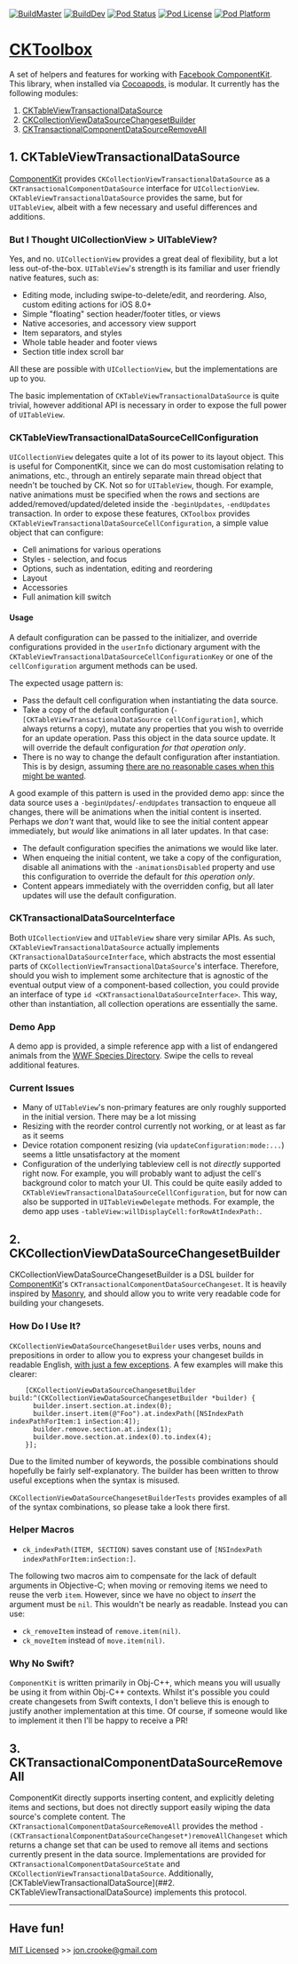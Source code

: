 [![BuildMaster](https://travis-ci.org/itsthejb/CKToolbox.svg?branch=master)](https://travis-ci.org/itsthejb/CKToolbox)
[![BuildDev](https://travis-ci.org/itsthejb/CKToolbox.svg?branch=dev)](https://travis-ci.org/itsthejb/CKToolbox)
[![Pod Status](https://img.shields.io/cocoapods/v/CKToolbox.svg)](http://www.cocoapods.org/?q=CKToolbox)
[![Pod License](https://img.shields.io/cocoapods/l/CKToolbox.svg)](http://www.cocoapods.org/?q=CKToolbox)
[![Pod Platform](https://img.shields.io/cocoapods/p/CKToolbox.svg)](http://www.cocoapods.org/?q=CKToolbox)

# [CKToolbox](http://itsthejb.github.io/CKToolbox/)

A set of helpers and features for working with [Facebook ComponentKit](http://componentkit.org/). This library, when installed via [Cocoapods](https://cocoapods.org/), is modular. It currently has the following modules:

1. [CKTableViewTransactionalDataSource](#CKTableViewTransactionalDataSource)
2. [CKCollectionViewDataSourceChangesetBuilder](#CKCollectionViewDataSourceChangesetBuilder)
3. [CKTransactionalComponentDataSourceRemoveAll](#CKTransactionalComponentDataSourceRemoveAll)

## <a id="CKTableViewTransactionalDataSource"></a> 1. CKTableViewTransactionalDataSource

[ComponentKit](http://componentkit.org/) provides `CKCollectionViewTransactionalDataSource` as a `CKTransactionalComponentDataSource` interface for `UICollectionView`. `CKTableViewTransactionalDataSource` provides the same, but for `UITableView`, albeit with a few necessary and useful differences and additions.

### But I Thought UICollectionView > UITableView?

Yes, and no. `UICollectionView` provides a great deal of flexibility, but a lot less out-of-the-box. `UITableView`'s strength is its familiar and user friendly native features, such as:

* Editing mode, including swipe-to-delete/edit, and reordering. Also, custom editing actions for iOS 8.0+
* Simple "floating" section header/footer titles, or views
* Native accesories, and accessory view support
* Item separators, and styles
* Whole table header and footer views
* Section title index scroll bar

All these are possible with `UICollectionView`, but the implementations are up to you.

The basic implementation of `CKTableViewTransactionalDataSource` is quite trivial, however additional API is necessary in order to expose the full power of `UITableView`.

### CKTableViewTransactionalDataSourceCellConfiguration

`UICollectionView` delegates quite a lot of its power to its layout object. This is useful for ComponentKit, since we can do most customisation relating to animations, etc., through an entirely separate main thread object that needn't be touched by CK. Not so for `UITableView`, though. For example, native animations must be specified when the rows and sections are added/removed/updated/deleted inside the `-beginUpdates`, `-endUpdates` transaction. In order to expose these features, `CKToolbox` provides `CKTableViewTransactionalDataSourceCellConfiguration`, a simple value object that can configure:

* Cell animations for various operations
* Styles - selection, and focus
* Options, such as indentation, editing and reordering
* Layout
* Accessories
* Full animation kill switch

#### Usage

A default configuration can be passed to the initializer, and override configurations provided in the `userInfo` dictionary argument with the `CKTableViewTransactionalDataSourceCellConfigurationKey` or one of the `cellConfiguration` argument methods can be used. 

The expected usage pattern is:

* Pass the default cell configuration when instantiating the data source.
* Take a copy of the default configuration (`-[CKTableViewTransactionalDataSource cellConfiguration]`, which always returns a copy), mutate any properties that you wish to override for an update operation. Pass this object in the data source update. It will override the default configuration *for that operation only*.
* There is no way to change the default configuration after instantiation. This is by design, assuming [there are no reasonable cases when this might be wanted](mailto:jon.crooke@gmail.com).

A good example of this pattern is used in the provided demo app: since the data source uses a `-beginUpdates`/`-endUpdates` transaction to enqueue all changes, there will be animations when the initial content is inserted. Perhaps we *don't* want that, would like to see the initial content appear immediately, but *would* like animations in all later updates. In that case:

* The default configuration specifies the animations we would like later.
* When enqueing the initial content, we take a copy of the configuration, disable all animations with the `-animationsDisabled` property and use this configuration to override the default for *this operation only*.
* Content appears immediately with the overridden config, but all later updates will use the default configuration.

### CKTransactionalDataSourceInterface

Both `UICollectionView` and `UITableView` share very similar APIs. As such, 
`CKTableViewTransactionalDataSource` actually implements `CKTransactionalDataSourceInterface`, which abstracts the most essential parts of `CKCollectionViewTransactionalDataSource`'s interface. Therefore, should you wish to implement some architecture that is agnostic of the eventual output view of a component-based collection, you could provide an interface of type `id <CKTransactionalDataSourceInterface>`. This way, other than instantiation, all collection operations are essentially the same.

### Demo App

A demo app is provided, a simple reference app with a list of endangered animals from the [WWF Species Directory](https://www.worldwildlife.org/species/directory?direction=desc&sort=extinction_status). Swipe the cells to reveal additional features.

### Current Issues

* Many of `UITableView`'s non-primary features are only roughly supported in the initial version. There may be a lot missing
* Resizing with the reorder control currently not working, or at least as far as it seems
* Device rotation component resizing (via `updateConfiguration:mode:...`) seems a little unsatisfactory at the moment
* Configuration of the underlying tableview cell is not *directly* supported right now. For example, you will probably want to adjust the cell's background color to match your UI. This could be quite easily added to `CKTableViewTransactionalDataSourceCellConfiguration`, but for now can also be supported in `UITableViewDelegate` methods. For example, the demo app uses `-tableView:willDisplayCell:forRowAtIndexPath:`.

## <a id="CKCollectionViewDataSourceChangesetBuilder"></a> 2. CKCollectionViewDataSourceChangesetBuilder

CKCollectionViewDataSourceChangesetBuilder is a DSL builder for [ComponentKit](http://componentkit.org/)'s `CKTransactionalComponentDataSourceChangeset`. It is heavily inspired by [Masonry](https://github.com/SnapKit/Masonry), and should allow you to write very readable code for building your changesets.

### How Do I Use It?

`CKCollectionViewDataSourceChangesetBuilder` uses verbs, nouns and prepositions in order to allow you to express your changeset builds in readable English, [with just a few exceptions](#helper-macros). A few examples will make this clearer:

		[CKCollectionViewDataSourceChangesetBuilder build:^(CKCollectionViewDataSourceChangesetBuilder *builder) {
		  builder.insert.section.at.index(0);
		  builder.insert.item(@"Foo").at.indexPath([NSIndexPath indexPathForItem:1 inSection:4]);
		  builder.remove.section.at.index(1);
		  builder.move.section.at.index(0).to.index(4);
		}];

Due to the limited number of keywords, the possible combinations should hopefully be fairly self-explanatory. The builder has been written to throw useful exceptions when the syntax is misused.

`CKCollectionViewDataSourceChangesetBuilderTests` provides examples of all of the syntax combinations, so please take a look there first.

### Helper Macros

* `ck_indexPath(ITEM, SECTION)` saves constant use of `[NSIndexPath indexPathForItem:inSection:]`.

The following two macros aim to compensate for the lack of default arguments in Objective-C; when moving or removing items we need to reuse the verb `item`. However, since we have no object to *insert* the argument must be `nil`. This wouldn't be nearly as readable. Instead you can use:

* `ck_removeItem` instead of `remove.item(nil)`.
* `ck_moveItem` instead of `move.item(nil)`.

### Why No Swift?

`ComponentKit` is written primarily in Obj-C++, which means you will usually be using it from within Obj-C++ contexts. Whilst it's possible you could create changesets from Swift contexts, I don't believe this is enough to justify another implementation at this time. Of course, if someone would like to implement it then I'll be happy to receive a PR!

## <a id="CKTransactionalComponentDataSourceRemoveAll"></a> 3. CKTransactionalComponentDataSourceRemoveAll

ComponentKit directly supports inserting content, and explicitly deleting items and sections, but does not directly support easily wiping the data source's complete content. The `CKTransactionalComponentDataSourceRemoveAll` provides the method `- (CKTransactionalComponentDataSourceChangeset*)removeAllChangeset` which returns a change set that can be used to remove all items and sections currently present in the data source. Implementations are provided for `CKTransactionalComponentDataSourceState` and `CKCollectionViewTransactionalDataSource`. Additionally, [CKTableViewTransactionalDataSource](##2. CKTableViewTransactionalDataSource) implements this protocol.

---

Have fun!
---------

[MIT Licensed](http://jc.mit-license.org/) >> [jon.crooke@gmail.com](mailto:jon.crooke@gmail.com)
